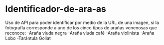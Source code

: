 # Identificador-de-ara-as
Uso de API para poder identificar por medio de la URL de una imagen, si la fotografía corresponde a uno de los cinco tipos de arañas venenosas que reconoce:
-Araña viuda negra
-Araña viuda café
-Araña violinista
-Araña Lobo
-Tarántula Goliat
